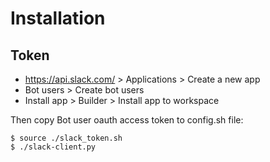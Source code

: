 # Installation

## Token

- https://api.slack.com/ > Applications > Create a new app
- Bot users > Create bot users
- Install app > Builder > Install app to workspace

Then copy Bot user oauth access token to config.sh file:

    $ source ./slack_token.sh
    $ ./slack-client.py